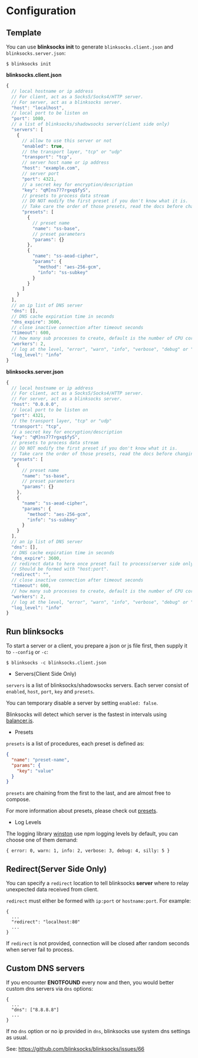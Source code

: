 # Configuration

## Template

You can use **blinksocks init** to generate `blinksocks.client.json` and `blinksocks.server.json`:

```
$ blinksocks init
```

**blinksocks.client.json**

```js
{
  // local hostname or ip address
  // For client, act as a Socks5/Socks4/HTTP server.
  // For server, act as a blinksocks server.
  "host": "localhost",
  // local port to be listen on
  "port": 1080,
  // a list of blinksocks/shadowsocks server(client side only)
  "servers": [
    {
      // allow to use this server or not
      "enabled": true,
      // the transport layer, "tcp" or "udp"
      "transport": "tcp",
      // server host name or ip address
      "host": "example.com",
      // server port
      "port": 4321,
      // a secret key for encryption/description
      "key": "qM]ns7?7rgxq$fyS",
      // presets to process data stream
      // DO NOT modify the first preset if you don't know what it is.
      // Take care the order of those presets, read the docs before changing them.
      "presets": [
        {
          // preset name
          "name": "ss-base",
          // preset parameters
          "params": {}
        },
        {
          "name": "ss-aead-cipher",
          "params": {
            "method": "aes-256-gcm",
            "info": "ss-subkey"
          }
        }
      ]
    }
  ],
  // an ip list of DNS server
  "dns": [],
  // DNS cache expiration time in seconds
  "dns_expire": 3600,
  // close inactive connection after timeout seconds
  "timeout": 600,
  // how many sub processes to create, default is the number of CPU cores, 0 to disable cluster mode
  "workers": 2,
  // log at the level, "error", "warn", "info", "verbose", "debug" or "silly"
  "log_level": "info"
}
```

**blinksocks.server.json**

```js
{
  // local hostname or ip address
  // For client, act as a Socks5/Socks4/HTTP server.
  // For server, act as a blinksocks server.
  "host": "0.0.0.0",
  // local port to be listen on
  "port": 4321,
  // the transport layer, "tcp" or "udp"
  "transport": "tcp",
  // a secret key for encryption/description
  "key": "qM]ns7?7rgxq$fyS",
  // presets to process data stream
  // DO NOT modify the first preset if you don't know what it is.
  // Take care the order of those presets, read the docs before changing them.
  "presets": [
    {
      // preset name
      "name": "ss-base",
      // preset parameters
      "params": {}
    },
    {
      "name": "ss-aead-cipher",
      "params": {
        "method": "aes-256-gcm",
        "info": "ss-subkey"
      }
    }
  ],
  // an ip list of DNS server
  "dns": [],
  // DNS cache expiration time in seconds
  "dns_expire": 3600,
  // redirect data to here once preset fail to process(server side only)
  // Should be formed with "host:port".
  "redirect": "",
  // close inactive connection after timeout seconds
  "timeout": 600,
  // how many sub processes to create, default is the number of CPU cores, 0 to disable cluster mode
  "workers": 2,
  // log at the level, "error", "warn", "info", "verbose", "debug" or "silly"
  "log_level": "info"
}
```

## Run blinksocks

To start a server or a client, you prepare a json or js file first, then supply it to `--config` or `-c`:

```
$ blinksocks -c blinksocks.client.json
```

* Servers(Client Side Only)

`servers` is a list of blinksocks/shadowsocks servers. Each server consist of `enabled`, `host`, `port`, `key` and `presets`.

You can temporary disable a server by setting `enabled: false`.

Blinksocks will detect which server is the fastest in intervals using [balancer.js](../../src/core/balancer.js).

* Presets

`presets` is a list of procedures, each preset is defined as:

```json
{
  "name": "preset-name",
  "params": {
    "key": "value"
  }
}
```

`presets` are chaining from the first to the last, and are almost free to compose.

For more information about presets, please check out [presets](../presets).

* Log Levels

The logging library [winston](https://github.com/winstonjs/winston) use
npm logging levels by default, you can choose one of them demand:

```
{ error: 0, warn: 1, info: 2, verbose: 3, debug: 4, silly: 5 }
```

## Redirect(Server Side Only)

You can specify a `redirect` location to tell blinksocks **server** where to relay unexpected data received
from client.

`redirect` must either be formed with `ip:port` or `hostname:port`. For example:

```
{
  ...
  "redirect": "localhost:80"
  ...
}
```

If `redirect` is not provided, connection will be closed after random seconds when server fail to process.

## Custom DNS servers

If you encounter **ENOTFOUND** every now and then, you would better custom dns servers via `dns` options:

```
{
  ...
  "dns": ["8.8.8.8"]
  ...
}
```

If no `dns` option or no ip provided in `dns`, blinksocks use system dns settings as usual.

See: https://github.com/blinksocks/blinksocks/issues/66
